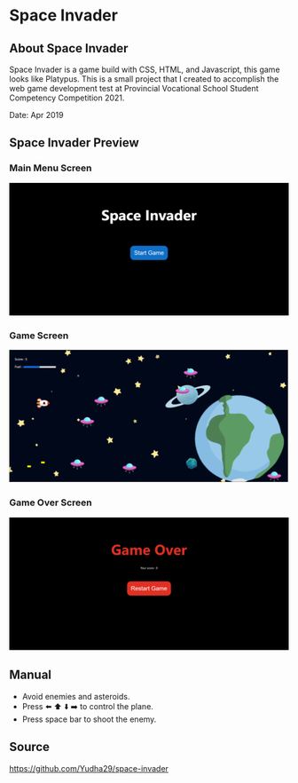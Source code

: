 # Space Invader
## About Space Invader
Space Invader is a game build with CSS, HTML, and Javascript, this game looks like Platypus. This is a small project that I created to accomplish the web game development test at Provincial Vocational School Student Competency Competition 2021.  
  
Date: Apr 2019
## Space Invader Preview
### Main Menu Screen
![alt text](https://raw.githubusercontent.com/Yudha29/space-invader/master/doc/preview/si-main-menu.png "Main-Menu")

### Game Screen
![alt text](https://raw.githubusercontent.com/Yudha29/space-invader/master/doc/preview/si-game-screen.png "Game-Play")

### Game Over Screen
![alt text](https://raw.githubusercontent.com/Yudha29/space-invader/master/doc/preview/si-game-over.png "Game-Over")

## Manual
- Avoid enemies and asteroids.
- Press :arrow_left: :arrow_up: :arrow_down: :arrow_right: to control the plane.
- Press space bar to shoot the enemy. 

## Source
https://github.com/Yudha29/space-invader
